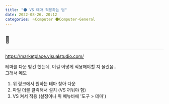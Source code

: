 ```yaml
---
title: "🌑 VS 테마 적용하는 법"
date: 2022-08-26. 20:12
categories: ⭐Computer 🌑Computer-General
---
```


## 💎

---

https://marketplace.visualstudio.com/

테마를 다운 받긴 했는데, 이걸 어떻게 적용해야할 지 몰랐음..  
그래서 메모

1. 위 링크에서 원하는 테마 찾아 다운
2. 파일 더블 클릭해서 설치 (VS 꺼둬야 함)
3. VS 켜서 적용 (설정이나 위 메뉴바에 '도구 > 테마')

